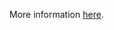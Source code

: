 More information [here](https://docs.prismacloud.io/en/enterprise-edition/policy-reference/docker-policies/docker-policy-index/ensure-docker-yum-signed.html).
